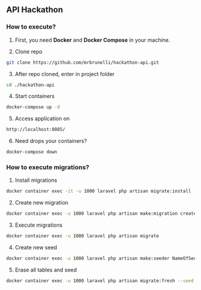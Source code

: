 ## API Hackathon

### How to execute?
1. First, you need **Docker** and **Docker Compose** in your machine.

2. Clone repo
```sh
git clone https://github.com/mrbrunelli/hackathon-api.git
```

3. After repo cloned, enter in project folder
```sh
cd ./hackathon-api
```

4. Start containers
```sh
docker-compose up -d
```

5. Access application on
```sh
http://localhost:8085/
```

6. Need drops your containers?
```sh
docker-compose down
```

### How to execute migrations?
1. Install migrations
```sh
docker container exec -it -u 1000 laravel php artisan migrate:install
```

2. Create new migration
```sh
docker container exec -u 1000 laravel php artisan make:migration create_nameoftable_table
```

3. Execute migrations
```sh
docker container exec -u 1000 laravel php artisan migrate
```

4. Create new seed
```sh
docker container exec -u 1000 laravel php artisan make:seeder NameOfSeed
```

5. Erase all tables and seed
```sh
docker container exec -u 1000 laravel php artisan migrate:fresh --seed
```

